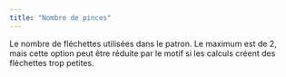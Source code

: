 ```yaml
---
title: "Nombre de pinces"
---
```


Le nombre de fléchettes utilisées dans le patron. Le maximum est de 2, mais cette option peut être réduite par le motif si les calculs créent des fléchettes trop petites.




